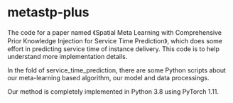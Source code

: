 # metastp-plus
The code for a paper named 《Spatial Meta Learning with Comprehensive Prior Knowledge Injection for Service Time Prediction》, which does some effort in predicting service time of instance delivery. This code is to help understand more implementation details.

In the fold of service_time_prediction, there are some Python scripts about our meta-learning based algorithm, our model and data processings.

Our method is completely implemented in Python 3.8 using PyTorch 1.11.

